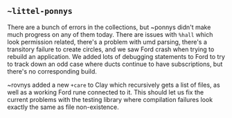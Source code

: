 ## `~littel-ponnys`
There are a bunch of errors in the collections, but ~ponnys didn't make much
progress on any of them today. There are issues with `%hall` which look
permission related, there's a problem with umd parsing, there's a transitory
failure to create circles, and we saw Ford crash when trying to rebuild an
application. We added lots of debugging statements to Ford to try to track down
an odd case where ducts continue to have subscriptions, but there's no
corresponding build.

~rovnys added a new `+care` to Clay which recursively gets a list of files, as
well as a working Ford rune connected to it. This should let us fix the current
problems with the testing library where compilation failures look exactly the
same as file non-existence.